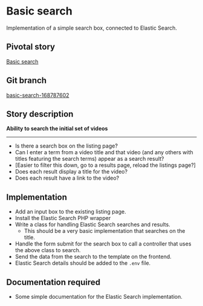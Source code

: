 <!-- Generate a new file using -->
<!-- sed -e "s/\Basic search/My story/" -e "s/\168787602/156128780/" -e "s/\basic-search-168787602/`git_current_branch`/g" spec-template.md | tee "`git_current_branch`.md" -->

# Basic search

Implementation of a simple search box, connected to Elastic Search.

## Pivotal story

[Basic search](https://www.pivotaltracker.com/story/show/168787602)

## Git branch

[basic-search-168787602](https://github.com/HammerMuseum/hammer-video/basic-search-168787602)

## Story description

**Ability to search the initial set of videos**

---

- Is there a search box on the listing page?
- Can I enter a term from a video title and that video (and any others with titles featuring the search terms) appear as a search result?
 - [Easier to filter this down, go to a results page, reload the listings page?]
- Does each result display a title for the video?
- Does each result have a link to the video?

## Implementation

- Add an input box to the existing listing page.
- Install the Elastic Search PHP wrapper
- Write a class for handling Elastic Search searches and results.
    - This should be a very basic implementation that searches on the title.
- Handle the form submit for the search box to call a controller that uses the above class to search.
- Send the data from the search to the template on the frontend.
- Elastic Search details should be added to the `.env` file.

## Documentation required
- Some simple documentation for the Elastic Search implementation.

